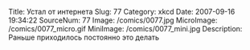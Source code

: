 Title: Устал от интернета 
Slug: 77 
Category: xkcd 
Date: 2007-09-16 19:34:22 
SourceNum: 77 
Image: /comics/0077.jpg 
MicroImage: /comics/0077_micro.gif 
MiniImage: /comics/0077_mini.jpg 
Description: Раньше приходилось постоянно это делать 

